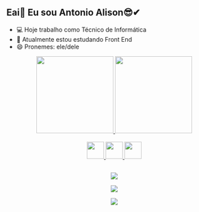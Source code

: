 ## Eai👋 **Eu sou Antonio Alison😎✔**

- 💻 Hoje trabalho como Técnico de Informática
- 🌱 Atualmente estou estudando Front End
- 😄 Pronemes: ele/dele

<!--STATUS-->
<div align="center">
  <a href="https://github.com/alisonpereira79">
  <img height="180em" src="https://github-readme-stats.vercel.app/api?username=alisonpereira749&show_icons=true&theme=dracula&include_all_commits=true&count_private=true"/>
  <img height="180em" src="https://github-readme-stats.vercel.app/api/top-langs/?username=alisonpereira749&layout=compact&langs_count=7&theme=dracula"/>
</div>
  
  <!--LINGUAGENS-->
  <div style="display: inline_block" align="center"><br>
    <img aling="center" height="40px" src="https://cdn.jsdelivr.net/gh/devicons/devicon/icons/html5/html5-plain.svg" />
    <img aling="center" height="40px" src="https://cdn.jsdelivr.net/gh/devicons/devicon/icons/css3/css3-original.svg" />
    <img aling="center" height="40px" src="https://cdn.jsdelivr.net/gh/devicons/devicon/icons/javascript/javascript-original.svg" />
  </div>
  
  
   <!--REDES SOCIAS-->
  
  ##
  <div align="center">
    
  <a href="https://instagram.com/alison__s2" target="_blank"><img src="https://img.shields.io/badge/-Instagram-%23E4405F?style=for-the-badge&logo=instagram&logoColor=white" target="_blank"></a>
 

  <a href = "mailto:contatorafaballerini@gmail.com"><img src="https://img.shields.io/badge/-Gmail-%23333?style=for-the-badge&logo=gmail&logoColor=white" target="_blank"></a>
    
  <a href="https://www.linkedin.com/in/rafaella-ballerini-45875016a" target="_blank"><img src="https://img.shields.io/badge/-LinkedIn-%230077B5?style=for-the-badge&logo=linkedin&logoColor=white" target="_blank"></a> 
  </div>
